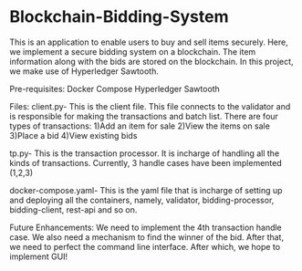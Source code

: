 # Blockchain-Bidding-System
This is an application to enable users to buy and sell items securely. Here, we implement a secure bidding system on a blockchain. The item information along with the bids are stored on the blockchain. In this project, we make use of Hyperledger Sawtooth.

Pre-requisites:
Docker Compose
Hyperledger Sawtooth

Files:
client.py-
This is the client file. This file connects to the validator and is responsible for making the transactions and batch list. There are four types of transactions:
  1)Add an item for sale
  2)View the items on sale
  3)Place a bid
  4)View existing bids

tp.py-
This is the transaction processor. It is incharge of handling all the kinds of transactions. Currently, 3 handle cases have been implemented (1,2,3)

docker-compose.yaml-
This is the yaml file that is incharge of setting up and deploying all the containers, namely, validator, bidding-processor, bidding-client, rest-api and so on.

Future Enhancements:
We need to implement the 4th transaction handle case. 
We also need a mechanism to find the winner of the bid.
After that, we need to perfect the command line interface. 
After which, we hope to implement GUI!
